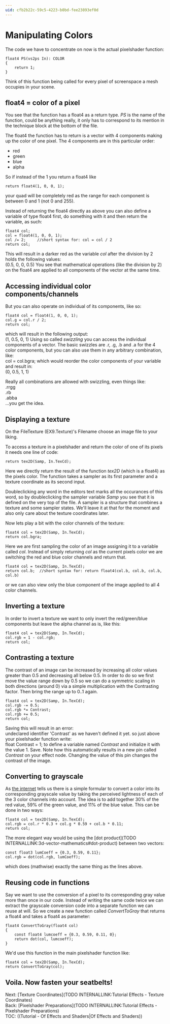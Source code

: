 ```yaml
---
uid: cfb2b22c-59c5-4223-b0bd-fee23893ef0d
---
```


# Manipulating Colors

The code we have to concentrate on now is the actual pixelshader function:  

```hlsl, line=20  
float4 PS(vs2ps In): COLOR  
{  
    return 1;
}
```  

Think of this function being called for every pixel of screenspace a mesh occupies in your scene.   

## float4 = color of a pixel
You see that the function has a float4 as a return type. *PS* is the name of the function, could be anything really, it only has to correspond to its mention in the technique block at the bottom of the file.  

The float4 the function has to return is a vector with 4 components making up the color of one pixel. The 4 components are in this particular order:  
* red  
* green  
* blue  
* alpha  

So if instead of the 1 you return a float4 like  
```hlsl  
return float4(1, 0, 0, 1);
```  

your quad will be completely red as the range for each component is between 0 and 1 (not 0 and 255).  

Instead of returning the float4 directly as above you can also define a variable of type float4 first, do something with it and then return the variable, as such:  
```hlsl  
float4 col;  
col = float4(1, 0, 0, 1);  
col /= 2;     //short syntax for: col = col / 2  
return col;
```  
This will result in a darker red as the variable *col* after the division by 2 holds the following values:  
 (0.5, 0, 0, 0.5)
You see that mathematical operations (like the division by 2) on the float4 are applied to all components of the vector at the same time.   
 
## Accessing individual color components/channels
But you can also operate on individual of its components, like so:  
```hlsl  
float4 col = float4(1, 0, 0, 1);  
col.g = col.r / 2;  
return col;
```  
which will result in the following output:  
 (1, 0.5, 0, 1)
Using so called *swizzling* you can access the individual components of a vector. The basic swizzles are .r, .g, .b and .a for the 4 color components, but you can also use them in any arbitrary combination, like:  
 col = col.bgra;
which would reorder the color components of your variable and result in:  
 (0, 0.5, 1, 1)

Really all combinations are allowed with swizzling, even things like:  
.rrgg  
.rb  
.abba  
...you get the idea.  

## Displaying a texture
On the <span class="node">FileTexture (EX9.Texture)</span>'s <span class="pin">Filename</span> choose an image file to your liking.   

To access a texture in a pixelshader and return the color of one of its pixels it needs one line of code:  
```hlsl  
return tex2D(Samp, In.TexCd);
```  
Here we directly return the result of the function *tex2D* (which is a float4) as the pixels color. The function takes a sampler as its first parameter and a texture coordinate as its second input.   

Doubleclicking any word in the editors text marks all the occurances of this word, so by doubleclicking the sampler variable *Samp* you see that it is defined on the very top of the file. A sampler is a structure that combines a texture and some sampler states. We'll leave it at that for the moment and also only care about the texture coordinates later.   

Now lets play a bit with the color channels of the texture:  
```hlsl  
float4 col = tex2D(Samp, In.TexCd);  
return col.bgra;
```  
Here we are first sampling the color of an image assigning it to a variable called *col*. Instead of simply returning *col* as the current pixels color we are switching the red and blue color channels and return that.  

```hlsl  
float4 col = tex2D(Samp, In.TexCd);  
return col.b;  //short syntax for: return float4(col.b, col.b, col.b, col.b)
```  
or we can also view only the blue component of the image applied to all 4 color channels.   

## Inverting a texture
In order to invert a texture we want to only invert the red/green/blue components but leave the alpha channel as is, like this:  
```hlsl  
float4 col = tex2D(Samp, In.TexCd);  
col.rgb = 1 - col.rgb;  
return col;
```  

## Contrasting a texture
The contrast of an image can be increased by increasing all color values greater than 0.5 and decreasing all below 0.5. In order to do so we first move the value range down by 0.5 so we can do a symmetric scaling in both directions (around 0) via a simple multiplication with the Contrasting factor. Then bring the range up to 0..1 again.  

```hlsl  
float4 col = tex2D(Samp, In.TexCd);  
col.rgb -= 0.5;  
col.rgb *= Contrast;  
col.rgb += 0.5;  
return col;
```  
Saving this will result in an error:  
 undeclared identifier 'Contrast'
as we haven't defined it yet. so just above your pixelshader function write:  
 float Contrast = 1;
to define a variable named *Contrast* and initialize it with the value 1. Save. Note how this automatically results in a new pin called *Contrast* on your effect node. Changing the value of this pin changes the contrast of the image.  

## Converting to grayscale
As <a href="http://en.wikipedia.org/wiki/Grayscale#Converting_color_to_grayscale" class="extURL" target="_blank">the internet</a> tells us there is a simple formular to convert a color into its corresponding grayscale value by taking the perceived lightness of each of the 3 color channels into account. The idea is to add together 30% of the red value, 59% of the green value, and 11% of the blue value. This can be done in two ways:  
```hlsl  
float4 col = tex2D(Samp, In.TexCd);  
col.rgb = col.r * 0.3 + col.g * 0.59 + col.b * 0.11;  
return col;
```  
The more elegant way would be using the [dot product](TODO INTERNALLINK:3d-vector-mathematics#dot-product) between two vectors:  
```hlsl  
const float3 lumCoeff = {0.3, 0.59, 0.11};  
col.rgb = dot(col.rgb, lumCoeff);
```  
which does (mathwise) exactly the same thing as the lines above.  

## Reusing code in functions
Say we want to use the conversion of a pixel to its corresponding gray value more than once in our code. Instead of writing the same code twice we can extract the grayscale conversion code into a separate function we can reuse at will. So we create a new function called *ConvertToGray* that returns a float4 and takes a float4 as parameter:  
```hlsl  
float4 ConvertToGray(float4 col)  
{  
    const float4 lumcoeff = {0.3, 0.59, 0.11, 0};
    return dot(col, lumcoeff);
}
```  
We'd use this function in the main pixelshader function like:  

```hlsl  
float4 col = tex2D(Samp, In.TexCd);  
return ConvertToGray(col);
```  

Voila. Now fasten your seatbelts!  
---  
Next: [Texture Coordinates](TODO INTERNALLINK:Tutorial Effects - Texture Coordinates)  
Back: [Pixelshader Preparations](TODO INTERNALLINK:Tutorial Effects - Pixelshader Preparations)  
TOC: ((Tutorial - Of Effects and Shaders|Of Effects and Shaders))